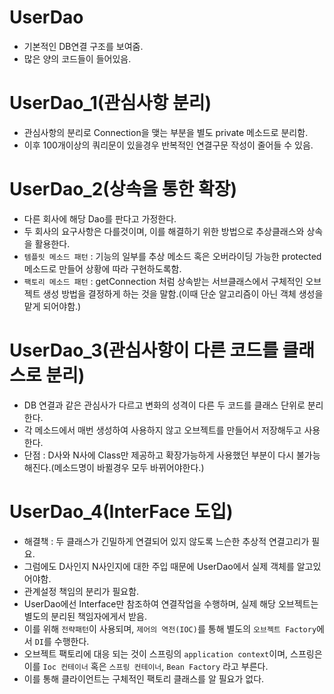 # UserDao
 - 기본적인 DB연결 구조를 보여줌.
 - 많은 양의 코드들이 들어있음.

# UserDao_1(관심사항 분리)
- 관심사항의 분리로 Connection을 맺는 부분을 별도 private 메소드로 분리함.
- 이후 100개이상의 쿼리문이 있을경우 반복적인 연결구문 작성이 줄어들 수 있음.

# UserDao_2(상속을 통한 확장)
- 다른 회사에 해당 Dao를 판다고 가정한다.
- 두 회사의 요구사항은 다를것이며, 이를 해결하기 위한 방법으로 추상클래스와 상속을 활용한다.
- `템플릿 메소드 패턴` : 기능의 일부를 추상 메소드 혹은 오버라이딩 가능한 protected 메소드로 만들어 상황에 따라 구현하도록함.
- `팩토리 메소드 패턴` : getConnection 처럼 상속받는 서브클래스에서 구체적인 오브젝트 생성 방법을 결정하게 하는 것을 말함.(이때 단순 알고리즘이 아닌 객체 생성을 맡게 되어야함.)

# UserDao_3(관심사항이 다른 코드를 클래스로 분리)
- DB 연결과 같은 관심사가 다르고 변화의 성격이 다른 두 코드를 클래스 단위로 분리한다.
- 각 메소드에서 매번 생성하여 사용하지 않고 오브젝트를 만들어서 저장해두고 사용한다.
- 단점 : D사와 N사에 Class만 제공하고 확장가능하게 사용했던 부분이 다시 불가능해진다.(메소드명이 바뀔경우 모두 바뀌어야한다.)

# UserDao_4(InterFace 도입)
- 해결책 : 두 클래스가 긴밀하게 연결되어 있지 않도록 느슨한 추상적 연결고리가 필요.
- 그럼에도 D사인지 N사인지에 대한 주입 때문에 UserDao에서 실제 객체를 알고있어야함.
- 관계설정 책임의 분리가 필요함.
- UserDao에선 Interface만 참조하여 연결작업을 수행하며, 실제 해당 오브젝트는 별도의 분리된 책임자에게서 받음.
- 이를 위해 `전략패턴`이 사용되며, `제어의 역전(IOC)`를 통해 별도의 `오브젝트 Factory`에서 `DI`를 수행한다.
- 오브젝트 팩토리에 대응 되는 것이 스프링의 `application context`이며, 스프링은 이를 `Ioc 컨테이너` 혹은 `스프링 컨테이너`, `Bean Factory` 라고 부른다.
- 이를 통해 클라이언트는 구체적인 팩토리 클래스를 알 필요가 없다.
